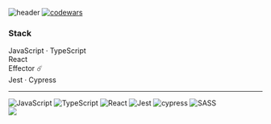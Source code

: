 ![header](https://capsule-render.vercel.app/api?type=waving&color=gradient&height=256&section=header&text=Hello%20World!&fontSize=75&animation=fadeIn&fontAlignY=38&desc=Welcome%20to%20my%20GitHub%20profile!%20Put%20stars,%20fork%20and%20contribute!&descAlignY=51&descAlign=62)
[![codewars](https://www.codewars.com/users/trankvil/badges/large)](https://www.codewars.com/users/trankvil)
### Stack
JavaScript · TypeScript
<br />
React 
<br />
Effector ☄️
<br />
Jest · Cypress
<br />

---
![JavaScript](https://img.shields.io/badge/javascript-%23323330.svg?style=for-the-badge&logo=javascript&logoColor=%23F7DF1E)
![TypeScript](https://img.shields.io/badge/typescript-%23007ACC.svg?style=for-the-badge&logo=typescript&logoColor=white)
![React](https://img.shields.io/badge/react-%2320232a.svg?style=for-the-badge&logo=react&logoColor=%2361DAFB)
![Jest](https://img.shields.io/badge/-jest-%23C21325?style=for-the-badge&logo=jest&logoColor=white)
![cypress](https://img.shields.io/badge/-cypress-%23E5E5E5?style=for-the-badge&logo=cypress&logoColor=058a5e)
![SASS](https://img.shields.io/badge/SASS-hotpink.svg?style=for-the-badge&logo=SASS&logoColor=white)
<br />
![](https://komarev.com/ghpvc/?username=45m0d3u5)
